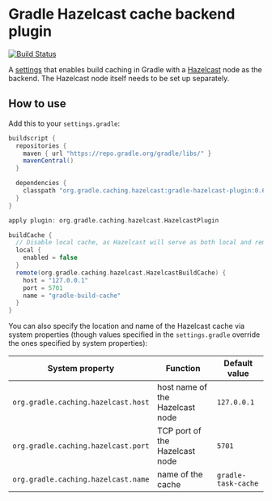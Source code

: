 # Gradle Hazelcast cache backend plugin

[![Build Status](https://travis-ci.org/gradle/gradle-hazelcast-plugin.svg?branch=master)](https://travis-ci.org/gradle/gradle-hazelcast-plugin)

A [settings](https://docs.gradle.org/current/dsl/org.gradle.api.initialization.Settings.html) that enables build caching in Gradle with a [Hazelcast](http://hazelcast.org) node as the backend. The Hazelcast node itself needs to be set up separately.

## How to use

Add this to your `settings.gradle`:

```groovy
buildscript {
  repositories {
    maven { url "https://repo.gradle.org/gradle/libs/" }
    mavenCentral()
  }

  dependencies {
    classpath "org.gradle.caching.hazelcast:gradle-hazelcast-plugin:0.6"
  }
}

apply plugin: org.gradle.caching.hazelcast.HazelcastPlugin

buildCache {
  // Disable local cache, as Hazelcast will serve as both local and remote
  local {
    enabled = false
  }
  remote(org.gradle.caching.hazelcast.HazelcastBuildCache) {
    host = "127.0.0.1"
    port = 5701
    name = "gradle-build-cache"
  }
}
```

You can also specify the location and name of the Hazelcast cache via system properties (though values specified in the `settings.gradle` override the ones specified by system properties):

System property                     | Function                        | Default value
----------------------------------- | ------------------------------- | ------------
`org.gradle.caching.hazelcast.host` | host name of the Hazelcast node | `127.0.0.1`
`org.gradle.caching.hazelcast.port` | TCP port of the Hazelcast node  | `5701`
`org.gradle.caching.hazelcast.name` | name of the cache               | `gradle-task-cache`
